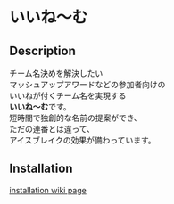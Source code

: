 # いいね～む

## Description

チーム名決めを解決したい  
マッシュアップアワードなどの参加者向けの  
いいねが付くチーム名を実現する  
**いいね～む**です。  
短時間で独創的な名前の提案ができ、  
ただの連番とは違って、  
アイスブレイクの効果が備わっています。

## Installation

[installation wiki page](https://github.com/iine/iiname/wiki/installation)

